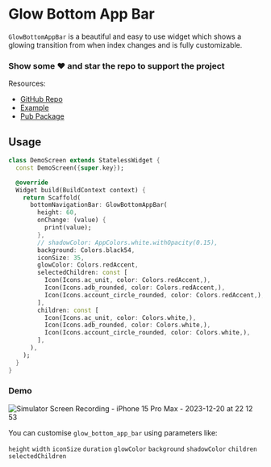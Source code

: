 # Glow Bottom App Bar

`GlowBottomAppBar` is a beautiful and easy to use widget which shows a glowing transition from when index changes and is fully customizable.

### **Show some ♥️ and star the repo to support the project**

Resources:
 - [GitHub Repo](https://github.com/yashas-hm/glow_bottom_app_bar)
 - [Example](https://github.com/yashas-hm/glow_bottom_app_bar/tree/main/example)
 - [Pub Package](https://pub.dev/packages/glow_bottom_app_bar)

## Usage

```dart
class DemoScreen extends StatelessWidget {
  const DemoScreen({super.key});

  @override
  Widget build(BuildContext context) {
    return Scaffold(
      bottomNavigationBar: GlowBottomAppBar(
        height: 60,
        onChange: (value) {
          print(value);
        },
        // shadowColor: AppColors.white.withOpacity(0.15),
        background: Colors.black54,
        iconSize: 35,
        glowColor: Colors.redAccent,
        selectedChildren: const [
          Icon(Icons.ac_unit, color: Colors.redAccent,),
          Icon(Icons.adb_rounded, color: Colors.redAccent,),
          Icon(Icons.account_circle_rounded, color: Colors.redAccent,),
        ],
        children: const [
          Icon(Icons.ac_unit, color: Colors.white,),
          Icon(Icons.adb_rounded, color: Colors.white,),
          Icon(Icons.account_circle_rounded, color: Colors.white,),
        ],
      ),
    );
  }
}
```

### Demo

![Simulator Screen Recording - iPhone 15 Pro Max - 2023-12-20 at 22 12 53](https://github.com/yashas-hm/glow_bottom_app_bar/assets/64674824/95946c22-7ebe-46c2-8f90-8b099c062354)



You can customise `glow_bottom_app_bar` using parameters like:

`height`
`width`
`iconSize`
`duration`
`glowColor`
`background`
`shadowColor`
`children`
`selectedChildren`


